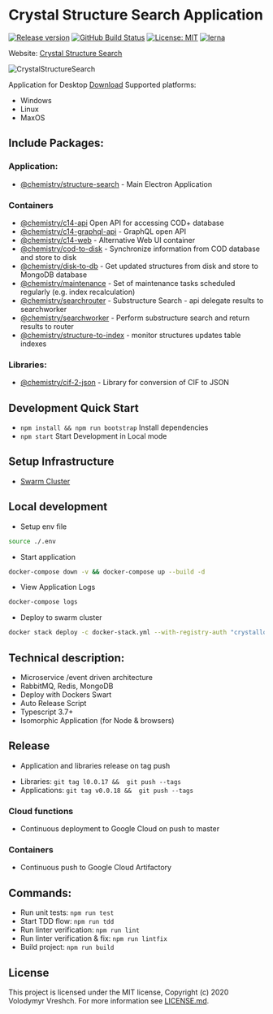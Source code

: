 # Crystal Structure Search Application
[![Release version](https://img.shields.io/github/v/release/chemistry/crystallography-api?color=green.svg)](https://github.com/chemistry/crystallography-api/releases)
[![GitHub Build Status](https://github.com/chemistry/crystallography-api/workflows/CI/badge.svg)](https://github.com/chemistry/crystallography-api/actions?query=workflow%3ACI)
[![License: MIT](https://img.shields.io/badge/License-MIT-gren.svg)](https://opensource.org/licenses/MIT)
[![lerna](https://img.shields.io/badge/maintained%20with-lerna-cc00ff.svg)](https://lernajs.io/)

Website: [Crystal Structure Search](http://crystallography.io/)

![CrystalStructureSearch](https://github.com/chemistry/crystallography.io/blob/master/crystal-structure-search.png?raw=true)

Application for Desktop [Download](https://github.com/chemistry/crystallography.io/releases)
Supported platforms:
  * Windows
  * Linux
  * MaxOS

## Include Packages:
### Application:
  * [@chemistry/structure-search](https://github.com/chemistry/crystallography.io/tree/master/packages/application/structure-search) - Main Electron Application

### Containers
  * [@chemistry/c14-api](https://github.com/chemistry/crystallography.io/tree/master/packages/containers/c14-api)
    Open API for accessing COD+ database
  * [@chemistry/c14-graphql-api](https://github.com/chemistry/crystallography.io/tree/master/packages/containers/c14-graphql-api) - GraphQL open API
  * [@chemistry/c14-web](https://github.com/chemistry/crystallography-api/tree/master/packages/containers/c14-web) - Alternative Web UI container
  * [@chemistry/cod-to-disk](https://github.com/chemistry/crystallography.io/tree/master/packages/containers/cod-to-disk) - Synchronize information from COD database and store to disk
  * [@chemistry/disk-to-db](https://github.com/chemistry/crystallography.io/tree/master/packages/containers/disk-to-db) - Get updated structures from disk and store to MongoDB database
  * [@chemistry/maintenance](https://github.com/chemistry/crystallography.io/tree/master/packages/containers/maintenance) - Set of maintenance tasks scheduled regularly (e.g. index recalculation)
  * [@chemistry/searchrouter](https://github.com/chemistry/crystallography.io/tree/master/packages/containers/searchrouter) - Substructure Search - api delegate results to searchworker
  * [@chemistry/searchworker](https://github.com/chemistry/crystallography.io/tree/master/packages/containers/searchworker) - Perform substructure search and return results to router
  * [@chemistry/structure-to-index](https://github.com/chemistry/crystallography.io/tree/master/packages/containers/structure-to-index) - monitor structures updates table indexes

### Libraries:
  * [@chemistry/cif-2-json](https://github.com/chemistry/crystallography-api/tree/master/packages/libraries/cif-2-json) - Library for conversion of CIF to JSON

## Development Quick Start
  * `npm install && npm run bootstrap` Install dependencies
  * `npm start` Start Development in Local mode

## Setup Infrastructure
 * [Swarm Cluster](https://github.com/chemistry/crystallography-api/tree/master/setup)

## Local development
 * Setup env file
```bash
source ./.env
```
 * Start application
```bash
docker-compose down -v && docker-compose up --build -d
```
 * View Application Logs
```bash
docker-compose logs
```
 * Deploy to swarm cluster
```bash
docker stack deploy -c docker-stack.yml --with-registry-auth "crystallography-io"
```
## Technical description:
* Microservice /event driven architecture
* RabbitMQ, Redis, MongoDB
* Deploy with Dockers Swart
* Auto Release Script
* Typescript 3.7+
* Isomorphic Application (for Node & browsers)

## Release
- Application and libraries release on tag push
* Libraries: `git tag l0.0.17 &&  git push --tags`
* Applications: `git tag v0.0.18 &&  git push --tags`

### Cloud functions
- Continuous deployment to Google Cloud on push to master

### Containers
- Continuous push to Google Cloud Artifactory

## Commands:
  * Run unit tests: `npm run test`
  * Start TDD flow: `npm run tdd`
  * Run linter verification: `npm run lint`
  * Run linter verification & fix: `npm run lintfix`
  * Build project: `npm run build`

## License
  This project is licensed under the MIT license, Copyright (c) 2020 Volodymyr Vreshch.
  For more information see [LICENSE.md](https://github.com/chemistry/crystallography-api/blob/master/LICENSE.md).
